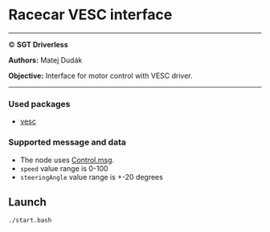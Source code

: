 # **Racecar VESC interface**

___

&copy; **SGT Driverless**

**Authors:** Matej Dudák

**Objective:** Interface for motor control with VESC driver.
___

### Used packages

* [vesc](https://github.com/mit-racecar/vesc)

### Supported message and data

- The node uses [Control.msg](src/racecar/msg/Control.msg).
- `speed` value range is 0-100
- `steeringAngle` value range is +-20 degrees

## Launch

``./start.bash``
